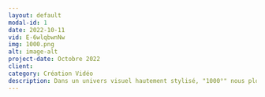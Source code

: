 ```yaml
---
layout: default
modal-id: 1
date: 2022-10-11
vid: E-6wlqbwnNw
img: 1000.png
alt: image-alt
project-date: Octobre 2022
client:
category: Création Vidéo
description: Dans un univers visuel hautement stylisé, "1000°" nous plonge dans l'histoire poignante d'un homme, dont la vie est engloutie par l'addiction à la cigarette. Le court métrage explore la désintégration progressive de sa réalité à travers des couleurs saturées à l'extrême.
---
```

